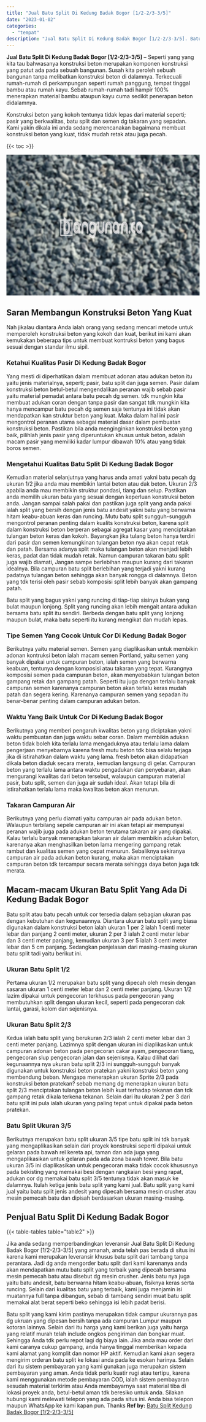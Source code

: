 ```yaml
---
title: "Jual Batu Split Di Kedung Badak Bogor [1/2-2/3-3/5]"
date: "2023-01-02"
categories: 
  - "tempat"
description: "Jual Batu Split Di Kedung Badak Bogor [1/2-2/3-3/5]. Batu split yang kami kirim pastinya merupakan tidak campur ukurannya pas dg ukruan yang dipesan bersih t..."
---
```


**Jual Batu Split Di Kedung Badak Bogor \[1/2-2/3-3/5\]** – Seperti yang yang kita tau bahwasanya konstruksi beton merupakan komponen konstruksi yang patut ada pada sebuah bangunan. Susah kita peroleh sebuah bangunan tanpa melibatkan konstruksi beton di dalamnya. Terkecuali rumah-rumah di perkampungan seperti rumah panggung, tempat tinggal bambu atau rumah kayu. Sebab rumah-rumah tadi hampir 100% menerapkan material bambu ataupun kayu cuma sedikit penerapan beton didalamnya.

Konstruksi beton yang kokoh tentunya tidak lepas dari material seperti; pasir yang berkwalitas, batu split dan semen dg takaran yang sepadan. Kami yakin dikala ini anda sedang merencanakan bagaimana membuat konstruksi beton yang kuat, tidak mudah retak atau juga pecah.

{{< toc >}}

![Jual Batu Split Di Kedung Badak Bogor [1/2-2/3-3/5]](/images/jual-batu-split-22.png)

## Saran Membangun Konstruksi Beton Yang Kuat

Nah jikalau diantara Anda ialah orang yang sedang mencari metode untuk memperoleh konstruksi beton yang kokoh dan kuat, berikut ini kami akan kemukakan beberapa tips untuk membuat kontruksi beton yang bagus sesuai dengan standar ilmu sipil.

### Ketahui Kualitas Pasir Di Kedung Badak Bogor

Yang mesti di diperhatikan dalam membuat adonan atau adukan beton itu yaitu jenis materialnya, seperti; pasir, batu split dan juga semen. Pasir dalam konstruksi beton betul-betul mengendalikan peranan wajib sebab pasir yaitu material pemadat antara batu pecah dg semen. tdk mungkin kita membuat adukan coran dengan tanpa pasir dan sangat tdk mungkin kita hanya mencampur batu pecah dg semen saja tentunya ini tidak akan mendapatkan kan struktur beton yang kuat. Maka dalam hal ini pasir mengontrol peranan utama sebagai material dasar dalam pembuatan konstruksi beton. Pastikan bila anda menginginkan konstruksi beton yang baik, pilihlah jenis pasir yang diperuntukan khusus untuk beton, adalah macam pasir yang memiliki kadar lumpur dibawah 10% atau yang tidak boros semen.

### Mengetahui Kualitas Batu Split Di Kedung Badak Bogor

Kemudian material selanjutnya yang harus anda amati yakni batu pecah dg ukuran 1/2 jika anda mau membikin lantai beton atau dak beton. Ukuran 2/3 apabila anda mau membikin struktur pondasi, tiang dan selup. Pastikan anda memilih ukuran batu yang sesuai dengan keperluan konstruksi beton anda. Jangan sampai salah pakai dan pastikan juga split yang anda pakai ialah split yang bersih dengan jenis batu andesit yakni batu yang berwarna hitam keabu-abuan keras dan runcing. Mutu batu split sungguh-sungguh mengontrol peranan penting dalam kualits konstruksi beton, karena split dalam konstruksi beton berperan sebagai agregat kasar yang menciptakan tulangan beton keras dan kokoh. Bayangkan jika tulang beton hanya terdiri dari pasir dan semen kemungkinan tulangan beton nya akan cepat retak dan patah. Bersama adanya split maka tulangan beton akan menjadi lebih keras, padat dan tidak mudah retak. Namun campuran takaran batu split juga wajib diamati, Jangan sampe berlebihan maupun kurang dari takaran idealnya. Bila campuran batu split berlebihan yang terjadi yakni kurang padatnya tulangan beton sehingga akan banyak rongga di dalamnya. Beton yang tdk terisi oleh pasir sebab komposisi split lebih banyak akan gampang patah.

Batu split yang bagus yakni yang runcing di tiap-tiap sisinya bukan yang bulat maupun lonjong. Split yang runcing akan lebih mengait antara adukan bersama batu split itu sendiri. Berbeda dengan batu split yang lonjong maupun bulat, maka batu seperti itu kurang mengikat dan mudah lepas.

### Tipe Semen Yang Cocok Untuk Cor Di Kedung Badak Bogor

Berikutnya yaitu material semen. Semen yang diaplikasikan untuk membikin adonan kontruksi beton ialah macam semen Portland, yaitu semen yang banyak dipakai untuk campuran beton, ialah semen yang berwarna keabuan, tentunya dengan komposisi atau takaran yang tepat. Kurangnya komposisi semen pada campuran beton, akan menyebabkan tulangan beton gampang retak dan gampang patah. Seperti itu juga dengan terlalu banyak campuran semen karenanya campuran beton akan terlalu keras mudah patah dan segera kering. Karenanya campuran semen yang sepadan itu benar-benar penting dalam campuran adukan beton.

### Waktu Yang Baik Untuk Cor Di Kedung Badak Bogor

Berikutnya yang memberi pengaruh kwalitas beton yang diciptakan yakni waktu pembuatan dan juga waktu sebar coran. Dalam membikin adukan beton tidak boleh kita terlalu lama mengaduknya atau terlalu lama dalam pengerjaan menyebarnya karena fresh mutu beton tdk bisa selalu terjaga jika di istirahatkan dalam waktu yang lama. fresh beton akan didapatkan dikala beton diaduk secara merata, kemudian langsung di gelar. Campuran beton yang terlalu lama antara waktu pengadukan dan penyebaran, akan mengurangi kwalitas dari beton tersebut, walaupun campuran material pasir, batu split, semen dan juga air sudah ideal. Akan tetapi bila di istirahatkan terlalu lama maka kwalitas beton akan menurun.

### Takaran Campuran Air

Berikutnya yang perlu diamati yaitu campuran air pada adukan beton. Walaupun terbilang sepele campuran air ini akan tetapi air mempunyai peranan wajib juga pada adukan beton terutama takaran air yang dipakai. Kalau terlalu banyak menerapkan takaran air dalam membikin adukan beton, karenanya akan menghasilkan beton lama mengering gampang retak rambut dan kualitas semen yang cepat menurun. Sebaliknya sekiranya campuran air pada adukan beton kurang, maka akan menciptakan campuran beton tdk tercampur secara merata sehingga daya beton juga tdk merata.

## Macam-macam Ukuran Batu Split Yang Ada Di Kedung Badak Bogor

Batu split atau batu pecah untuk cor tersedia dalam sebagian ukuran pas dengan kebutuhan dan kegunaannya. Diantara ukuran batu split yang biasa digunakan dalam konstruksi beton ialah ukuran 1 per 2 ialah 1 centi meter lebar dan panjang 2 centi meter, ukuran 2 per 3 ialah 2 centi meter lebar dan 3 centi meter panjang, kemudian ukuran 3 per 5 ialah 3 centi meter lebar dan 5 cm panjang. Sedangkan penjelasan dari masing-masing ukuran batu split tadi yaitu berikut ini.

### Ukuran Batu Split 1/2

Pertama ukuran 1/2 merupakan batu split yang dipecah oleh mesin dengan sasaran ukuran 1 centi meter lebar dan 2 centi meter panjang. Ukuran 1/2 lazim dipakai untuk pengecoran terkhusus pada pengecoran yang membutuhkan split dengan ukuran kecil, seperti pada pengecoran dak lantai, garasi, kolom dan sejenisnya.

### Ukuran Batu Split 2/3

Kedua ialah batu split yang berukuran 2/3 ialah 2 centi meter lebar dan 3 centi meter panjang. Lazimnya split dengan ukuran ini diaplikasikan untuk campuran adonan beton pada pengecoran cakar ayam, pengecoran tiang, pengecoran slup pengecoran jalan dan sejenisnya. Kalau dilihat dari kegunaannya nya ukuran batu split 2/3 ini sungguh-sungguh banyak digunakan untuk konstruksi beton pratekan yakni konstruksi beton yang membendung beban. Mengapa menerapkan ukuran Sprite 2/3 pada konstruksi beton pratekan? sebab memang dg menerapkan ukuran batu split 2/3 menciptakan tulangan beton lebih kuat terhadap tekanan dan tdk gampang retak dikala terkena tekanan. Selain dari itu ukuran 2 per 3 dari batu split ini pula ialah ukuran yang paling tepat untuk dipakai pada beton pratekan.

### Batu Split Ukuran 3/5

Berikutnya merupakan batu split ukuran 3/5 tipe batu split ini tdk banyak yang mengaplikasikan selain dari proyek konstruksi seperti dipakai untuk gelaran pada bawah rel kereta api, taman dan ada juga yang mengaplikasikan untuk gelaran pada ada zona bawah tower. Bila batu ukuran 3/5 ini diaplikasikan untuk pengecoran maka tidak cocok khususnya pada bekisting yang memakai besi dengan rangkaian besi yang rapat, adukan cor dg memakai batu split 3/5 tentunya tidak akan masuk ke dalamnya. Itulah ketiga jenis batu split yang kami jual. Batu split yang kami jual yaitu batu split jenis andesit yang dipecah bersama mesin crusher atau mesin pemecah batu dan dipisah berdasarkan ukuran masing-masing.

## Penjual Batu Split Di Kedung Badak Bogor

{{< table-tables table="table2" >}}

Jika anda sedang memperbandingkan leveransir Jual Batu Split Di Kedung Badak Bogor \[1/2-2/3-3/5\] yang amanah, anda telah pas berada di situs ini karena kami merupakan leveransir khusus batu split dari tambang tanpa perantara. Jadi dg anda mengorder batu split dari kami karenanya anda akan mendapatkan mutu batu split yang terbaik yang dipecah bersama mesin pemecah batu atau disebut dg mesin crusher. Jenis batu nya juga yaitu batu andesit, batu berwarna hitam keabu-abuan, fisiknya keras serta runcing. Selain dari kualitas batu yang terbaik, kami juga menjamin isi muatannya full tanpa dibangun, sebab di tambang sendiri muat batu split memakai alat berat seperti beko sehingga isi lebih padat berisi.

Batu split yang kami kirim pastinya merupakan tidak campur ukurannya pas dg ukruan yang dipesan bersih tanpa ada campuran Lumpur maupun kotoran lainnya. Selain dari itu harga yang kami berikan juga yaitu harga yang relatif murah telah include ongkos pengiriman dan bongkar muat. Sehingga Anda tdk perlu repot lagi dg biaya lain. Jika anda mau order dari kami caranya cukup gampang, anda hanya tinggal memberikan kepada kami alamat yang komplit dan nomor HP aktif. Kemudian kami akan segera mengirim orderan batu split ke lokasi anda pada ke esokan harinya. Selain dari itu sistem pembayaran yang kami gunakan juga merupakan sistem pembayaran yang aman. Anda tidak perlu kuatir rugi atau tertipu, karena kami menggunakan metode pembayaran COD, ialah sistem pembayaran sesudah material terkirim atau Anda membayarnya saat material tiba di lokasi proyek anda, betul-betul aman tdk beresiko untuk anda. Silakan hubungi kami melewati telepon yang ada pada situs ini. Anda bisa telepon maupun WhatsApp ke kami kapan pun. Thanks
**Ref by:** [Batu Split Kedung Badak Bogor [1/2-2/3-3/5]](https://id.wikipedia.org/wiki/Batu)
